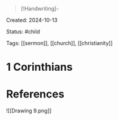 > [!Handwriting]-

Created: 2024-10-13

Status: #child 

Tags: [[sermon]], [[church]], [[christianity]]

# 1 Corinthians









# References


![[Drawing 9.png]]
